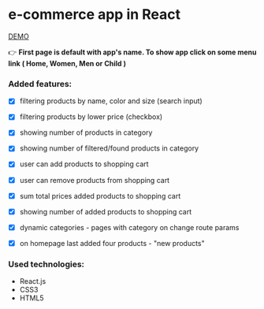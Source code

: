 # e-commerce app in React
[DEMO](https://paulawasylow.github.io/e-commerce-react-app/)

:point_right: **First page is default with app's name. To show app click on some menu link ( Home, Women, Men or Child )**

### Added features:

- [x] filtering products by name, color and size (search input)
- [x] filtering products by lower price (checkbox)
- [x] showing number of products in category
- [x] showing number of filtered/found products in category
- [x] user can add products to shopping cart
- [x] user can remove products from shopping cart
- [x] sum total prices added products to shopping cart
- [x] showing number of added products to shopping cart
- [x] dynamic categories - pages with category on change route params
- [x] on homepage last added four products - "new products"


### Used technologies:

* React.js
* CSS3
* HTML5

